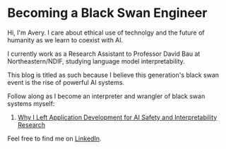 # Becoming a Black Swan Engineer

Hi, I'm Avery. I care about ethical use of technolgy and the future of humanity as we learn to coexist with AI.

I currently work as a Research Assistant to Professor David Bau at Northeastern/NDIF, studying language model interpretability.

This blog is titled as such because I believe this generation's black swan event is the rise of powerful AI systems.

Follow along as I become an interpreter and wrangler of black swan systems myself:

1. [Why I Left Application Development for AI Safety and Interpretability Research](/2025/09/18/Why-I-Left-Application-Development-for-AI-Safety-and-Interpretability-Research.html)

Feel free to find me on [LinkedIn](https://linkedin.com/in/averyyen/).
